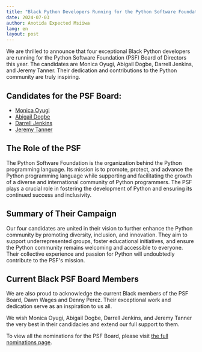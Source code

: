 ```yaml
---
title: "Black Python Developers Running for the Python Software Foundation Board"
date: 2024-07-03
author: Anotida Expected Msiiwa
lang: en
layout: post
---
```


We are thrilled to announce that four exceptional Black Python developers are running for the Python Software Foundation (PSF) Board of Directors this year. The candidates are Monica Oyugi, Abigail Dogbe, Darrell Jenkins, and Jeremy Tanner. Their dedication and contributions to the Python community are truly inspiring.

## Candidates for the PSF Board:

- [Monica Oyugi](https://www.python.org/nominations/elections/2024-python-software-foundation-board/nominees/monica-oyugi/)
- [Abigail Dogbe](https://www.python.org/nominations/elections/2024-python-software-foundation-board/nominees/abigail-dogbe/)
- [Darrell Jenkins](https://www.python.org/nominations/elections/2024-python-software-foundation-board/nominees/darrell-jenkins/)
- [Jeremy Tanner](https://www.python.org/nominations/elections/2024-python-software-foundation-board/nominees/jeremy-tanner/)

## The Role of the PSF

The Python Software Foundation is the organization behind the Python programming language. Its mission is to promote, protect, and advance the Python programming language while supporting and facilitating the growth of a diverse and international community of Python programmers. The PSF plays a crucial role in fostering the development of Python and ensuring its continued success and inclusivity.

## Summary of Their Campaign

Our four candidates are united in their vision to further enhance the Python community by promoting diversity, inclusion, and innovation. They aim to support underrepresented groups, foster educational initiatives, and ensure the Python community remains welcoming and accessible to everyone. Their collective experience and passion for Python will undoubtedly contribute to the PSF's mission.

## Current Black PSF Board Members

We are also proud to acknowledge the current Black members of the PSF Board, Dawn Wages and Denny Perez. Their exceptional work and dedication serve as an inspiration to us all.

We wish Monica Oyugi, Abigail Dogbe, Darrell Jenkins, and Jeremy Tanner the very best in their candidacies and extend our full support to them.

To view all the nominations for the PSF Board, please visit [the full nominations page](https://www.python.org/nominations/elections/2024-python-software-foundation-board/nominees/).



